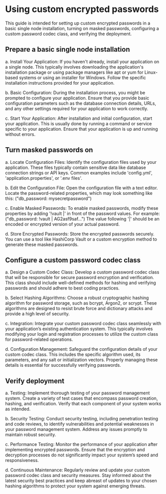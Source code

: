 # Using custom encrypted passwords
This guide is intended for setting up custom encrypted passwords in a basic single node installation, 
turning on masked passwords, configuring a custom password codec class, and verifying the deployment.


## Prepare a basic single node installation
a. Install Your Application: If you haven't already, install your application on a single node. This typically involves downloading the application's installation package or using package managers like apt or yum for Linux-based systems or using an installer for Windows. Follow the specific installation instructions provided for your application.

 

b. Basic Configuration: During the installation process, you might be prompted to configure your application. Ensure that you provide basic configuration parameters such as the database connection details, URLs, and any other settings required for your application to work correctly.

 

c. Start Your Application: After installation and initial configuration, start your application. This is usually done by running a command or service specific to your application. Ensure that your application is up and running without errors.

 

## Turn masked passwords on
a. Locate Configuration Files: Identify the configuration files used by your application. These files typically contain sensitive data like database connection strings or API keys. Common examples include 'config.yml', 'application.properties', or '.env files'.


b. Edit the Configuration File: Open the configuration file with a text editor. Locate the password-related properties, which may look something like this: 
("db_password: mysecretpassword")


c. Enable Masked Passwords: To enable masked passwords, modify these properties by adding '!vault |' in front of the password values. For example:
("db_password: !vault | AG2asf9saf...")
The value following '|' should be an encoded or encrypted version of your actual password.

 

d. Store Encrypted Passwords: Store the encrypted passwords securely. You can use a tool like HashiCorp Vault or a custom encryption method to generate these masked passwords.

 

## Configure a custom password codec class
a. Design a Custom Codec Class: Develop a custom password codec class that will be responsible for secure password encryption and verification. This class should include well-defined methods for hashing and verifying passwords and should adhere to best coding practices.

b.  Select Hashing Algorithms: Choose a robust cryptographic hashing algorithm for password storage, such as bcrypt, Argon2, or scrypt. These algorithms are designed to resist brute force and dictionary attacks and provide a high level of security.

c. Integration: Integrate your custom password codec class seamlessly with your application’s existing authentication system. This typically involves modifying your login and registration processes to utilize the custom class for password-related operations.

d. Configuration Management: Safeguard the configuration details of your custom codec class. This includes the specific algorithm used, its parameters, and any salt or initialization vectors. Properly managing these details is essential for successfully verifying passwords.

 

## Verify deployment

a. Testing: Implement thorough testing of your password management system. Create a variety of test cases that encompass password creation, hashing, and verification. Verify that each component of your system works as intended.

b. Security Testing: Conduct security testing, including penetration testing and code reviews, to identify vulnerabilities and potential weaknesses in your password management system. Address any issues promptly to maintain robust security.

c. Performance Testing: Monitor the performance of your application after implementing encrypted passwords. Ensure that the encryption and decryption processes do not significantly impact your system’s speed and responsiveness.

d. Continuous Maintenance: Regularly review and update your custom password codec class and security measures. Stay informed about the latest security best practices and keep abreast of updates to your chosen hashing algorithms to protect your system against emerging threats.
